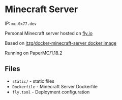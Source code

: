 # Minecraft Server

IP: `mc.0x77.dev`

Personal Minecraft server hosted on [fly.io](https://fly.io)

Based on [itzg/docker-minecraft-server docker image](https://github.com/itzg/docker-minecraft-server)

Running on PaperMC/1.18.2

## Files

- `static/` - static files
- `Dockerfile` - Minecraft Server Dockerfile
- `fly.toml` - Deployment configuration


